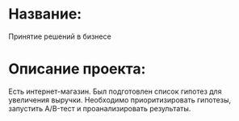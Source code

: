 # Название:
Принятие решений в бизнесе
# Описание проекта:
Есть интернет-магазин. Был подготовлен список гипотез для увеличения выручки.
Необходимо приоритизировать гипотезы, запустить A/B-тест и проанализировать результаты. 